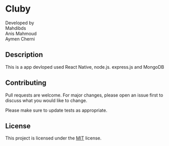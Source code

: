 # Cluby
Developed by <br />
Mahdibds <br />
Anis Mahmoud <br />
Aymen Cherni <br />

## Description 
This is a app devloped used React Native, node.js. express.js and MongoDB

## Contributing 
Pull requests are welcome. For major changes, please open an issue first to discuss what you would like to change.

Please make sure to update tests as appropriate.

## License 
This project is licensed under the [MIT](LICENSE) license.
